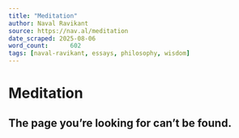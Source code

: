 ```yaml
---
title: "Meditation"
author: Naval Ravikant
source: https://nav.al/meditation
date_scraped: 2025-08-06
word_count:      602
tags: [naval-ravikant, essays, philosophy, wisdom]
---
```


# Meditation

## The page you’re looking for can’t be found.
